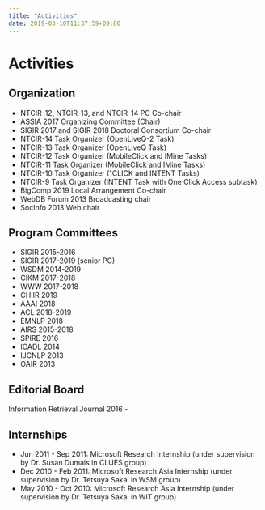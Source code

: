 ```yaml
---
title: "Activities"
date: 2019-03-10T11:37:59+09:00
---
```


# Activities

## Organization
- NTCIR-12, NTCIR-13, and NTCIR-14 PC Co-chair
- ASSIA 2017 Organizing Committee (Chair)
- SIGIR 2017 and SIGIR 2018 Doctoral Consortium Co-chair
- NTCIR-14 Task Organizer (OpenLiveQ-2 Task)
- NTCIR-13 Task Organizer (OpenLiveQ Task)
- NTCIR-12 Task Organizer (MobileClick and IMine Tasks)
- NTCIR-11 Task Organizer (MobileClick and IMine Tasks)
- NTCIR-10 Task Organizer (1CLICK and INTENT Tasks)
- NTCIR-9 Task Organizer (INTENT Task with One Click Access subtask)
- BigComp 2019 Local Arrangement Co-chair
- WebDB Forum 2013 Broadcasting chair
- SocInfo 2013 Web chair

## Program Committees
- SIGIR 2015-2016
- SIGIR 2017-2019 (senior PC)
- WSDM 2014-2019
- CIKM 2017-2018
- WWW 2017-2018
- CHIIR 2019
- AAAI 2018
- ACL 2018-2019
- EMNLP 2018
- AIRS 2015-2018
- SPIRE 2016
- ICADL 2014
- IJCNLP 2013
- OAIR 2013

## Editorial Board
Information Retrieval Journal 2016 -

## Internships
- Jun 2011 - Sep 2011: Microsoft Research Internship (under supervision by Dr. Susan Dumais in CLUES group)
- Dec 2010 - Feb 2011:  Microsoft Research Asia Internship (under supervision by Dr. Tetsuya Sakai in WSM group)
- May 2010 - Oct 2010: Microsoft Research Asia Internship (under supervision by Dr. Tetsuya Sakai in WIT group)
